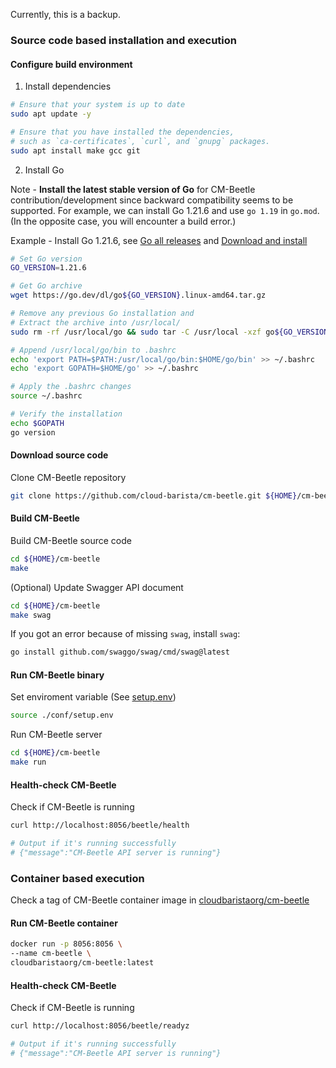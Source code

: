 Currently, this is a backup.

### Source code based installation and execution

#### Configure build environment

1. Install dependencies

```bash
# Ensure that your system is up to date
sudo apt update -y

# Ensure that you have installed the dependencies,
# such as `ca-certificates`, `curl`, and `gnupg` packages.
sudo apt install make gcc git
```

2. Install Go

Note - **Install the latest stable version of Go** for CM-Beetle contribution/development since backward compatibility seems to be supported.
For example, we can install Go 1.21.6 and use `go 1.19` in `go.mod`. (In the opposite case, you will encounter a build error.)

Example - Install Go 1.21.6, see [Go all releases](https://golang.org/dl/) and [Download and install](https://go.dev/doc/install)

```bash
# Set Go version
GO_VERSION=1.21.6

# Get Go archive
wget https://go.dev/dl/go${GO_VERSION}.linux-amd64.tar.gz

# Remove any previous Go installation and
# Extract the archive into /usr/local/
sudo rm -rf /usr/local/go && sudo tar -C /usr/local -xzf go${GO_VERSION}.linux-amd64.tar.gz

# Append /usr/local/go/bin to .bashrc
echo 'export PATH=$PATH:/usr/local/go/bin:$HOME/go/bin' >> ~/.bashrc
echo 'export GOPATH=$HOME/go' >> ~/.bashrc

# Apply the .bashrc changes
source ~/.bashrc

# Verify the installation
echo $GOPATH
go version

```

#### Download source code

Clone CM-Beetle repository

```bash
git clone https://github.com/cloud-barista/cm-beetle.git ${HOME}/cm-beetle
```

#### Build CM-Beetle

Build CM-Beetle source code

```bash
cd ${HOME}/cm-beetle
make
```

(Optional) Update Swagger API document

```bash
cd ${HOME}/cm-beetle
make swag
```

If you got an error because of missing `swag`, install `swag`:

```bash
go install github.com/swaggo/swag/cmd/swag@latest
```

#### Run CM-Beetle binary

Set enviroment variable (See [setup.env](https://github.com/cloud-barista/cm-beetle/blob/main/conf/setup.env))

```bash
source ./conf/setup.env
```

Run CM-Beetle server

```bash
cd ${HOME}/cm-beetle
make run
```

#### Health-check CM-Beetle

Check if CM-Beetle is running

```bash
curl http://localhost:8056/beetle/health

# Output if it's running successfully
# {"message":"CM-Beetle API server is running"}
```

### Container based execution

Check a tag of CM-Beetle container image in [cloudbaristaorg/cm-beetle](https://hub.docker.com/r/cloudbaristaorg/cm-beetle/tags)

#### Run CM-Beetle container

```bash
docker run -p 8056:8056 \
--name cm-beetle \
cloudbaristaorg/cm-beetle:latest
```

#### Health-check CM-Beetle

Check if CM-Beetle is running

```bash
curl http://localhost:8056/beetle/readyz

# Output if it's running successfully
# {"message":"CM-Beetle API server is running"}
```
